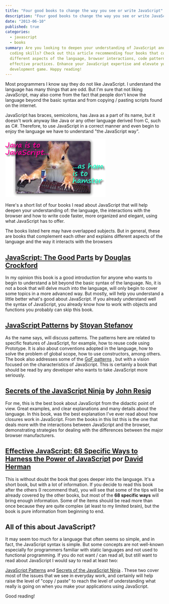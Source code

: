 ```yaml
---
title: "Four good books to change the way you see or write JavaScript"
description: "Four good books to change the way you see or write JavaScript"
date: "2013-06-10"
published: true
categories:
  - javascript
  - books
summary: Are you looking to deepen your understanding of JavaScript and improve your
  coding skills? Check out this article recommending four books that cover
  different aspects of the language, browser interactions, code patterns, and
  effective practices. Enhance your JavaScript expertise and elevate your
  development game. Happy reading!
---
```


Most programmers I know say they do not like JavaScript. I understand the
language has many things that are odd. But I'm sure that not liking JavaScript,
may also come from the fact that people don't know the language beyond the basic
syntax and from copying / pasting scripts found on the internet.

JavaScript has braces, semicolons, has Java as a part of its name, but it
doesn't work anyway like Java or any other language derived from C, such as C#.
Therefore, to use JavaScript in a correct manner and even begin to enjoy the
language we have to understand "the JavaScript way".

![Java - JavaScript](./java-javascript-sm.png)

Here's a short list of four books I read about JavaScript that will help deepen
your understanding of: the language, the interactions with the browser and how
to write code faster, more organized and elegant, using what JavaScript has to
offer.

The books listed here may have overlapped subjects. But in general, these are
books that complement each other and explains different aspects of the language
and the way it interacts with the browsers

## <a href="https://www.amazon.com/gp/product/0596517742/ref=as_li_ss_tl?ie=UTF8&amp;camp=1789&amp;creative=390957&amp;creativeASIN=0596517742&amp;linkCode=as2&amp;tag=tempcodi0f-20" target="_blank">JavaScript: The Good Parts</a> by <a href="https://www.crockford.com/" target="_blank">Douglas Crockford</a>

In my opinion this book is a good introduction for anyone who wants to begin to understand a bit beyond
the basic syntax of the language. No, it is not a book that will delve much into the language, will
only begin to cover some topics in a more advanced way. But mostly, will help you understand a little
better what's good about JavaScript. If you already understand well the syntax of JavaScript, you already
know how to work with objects and functions you probably can skip this book.

## <a href="https://www.amazon.com/gp/product/0596806752/ref=as_li_ss_tl?ie=UTF8&amp;camp=1789&amp;creative=390957&amp;creativeASIN=0596806752&amp;linkCode=as2&amp;tag=tempcodi0f-20" target="_blank">JavaScript Patterns</a> by <a href="https://www.phpied.com/" target="_blank">Stoyan Stefanov</a>

As the name says, will discuss patterns. The patterns here are related to specific features of JavaScript,
for example, how to reuse code using Prototype. It is also about conventions adopted in the language,
how to solve the problem of global scope, how to use constructors, among others. The book also addresses
some of the [GoF patterns](https://en.wikipedia.org/wiki/Design_Patterns) , but with a vision focused
on the characteristics of JavaScript. This is certainly a book that should be read by any developer who
wants to take JavaScript more seriously.

## <a href="https://www.amazon.com/gp/product/193398869X/ref=as_li_ss_tl?ie=UTF8&amp;camp=1789&amp;creative=390957&amp;creativeASIN=193398869X&amp;linkCode=as2&amp;tag=tempcodi0f-20" target="_blank">Secrets of the JavaScript Ninja</a> by <a href="https://ejohn.org/" target="_blank">John Resig</a>

For me, this is the best book about JavaScript from the didactic point of view. Great examples, and
clear explanations and many details about the language. In this book, was the best explanation I've
ever read about how closures work in JavaScript. From the books in this list this is the one that deals
more with the interactions between JavaScript and the browser, demonstrating strategies for dealing
with the differences between the major browser manufacturers.

## <a href="https://www.amazon.com/gp/product/0321812182/ref=as_li_ss_tl?ie=UTF8&amp;camp=1789&amp;creative=390957&amp;creativeASIN=0321812182&amp;linkCode=as2&amp;tag=tempcodi0f-20" target="_blank">Effective JavaScript: 68 Specific Ways to Harness the Power of JavaScript</a> por <a href="https://calculist.org/" target="_blank">David Herman</a>

This is without doubt the book that goes deeper into the language. It's a short book, but with a lot
of information. If you decide to read this book after the others (I recommend that), you will see that
some of the tips will be already covered by the other books, but most of the **68 specific ways** will
bring enough information. Some of the items should be read more than once because they are quite complex
(at least to my limited brain), but the book is pure information from beginning to end.

## All of this about JavaScript?

It may seem too much for a language that often seems so simple, and in fact, the
JavaScript syntax is simple. But some concepts are not well-known especially for
programmers familiar with static languages and not used to functional
programming. If you do not want / can read all, but still want to read about
JavaScript I would say to read at least two:

[JavaScript Patterns](https://www.amazon.com/gp/product/0596806752/ref=as_li_ss_tl?ie=UTF8&camp=1789&creative=390957&creativeASIN=0596806752&linkCode=as2&tag=tempcodi0f-20)
and
[Secrets of the JavaScript Ninja](https://www.amazon.com/gp/product/193398869X/ref=as_li_ss_tl?ie=UTF8&camp=1789&creative=390957&creativeASIN=193398869X&linkCode=as2&tag=tempcodi0f-20)
. These two cover most of the issues that we see in everyday work, and certainly
will help raise the level of "copy / paste" to reach the level of understanding
what really is going on when you make your applications using JavaScript.

Good reading!
